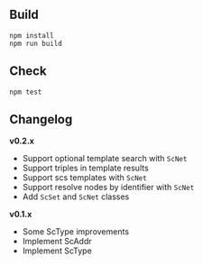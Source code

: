 ## Build
```
npm install
npm run build
```

## Check
```
npm test
```

## Changelog
**v0.2.x**
  - Support optional template search with `ScNet`
  - Support triples in template results
  - Support scs templates with `ScNet`
  - Support resolve nodes by identifier with `ScNet`
  - Add `ScSet` and `ScNet` classes

**v0.1.x**
  - Some ScType improvements
  - Implement ScAddr
  - Implement ScType